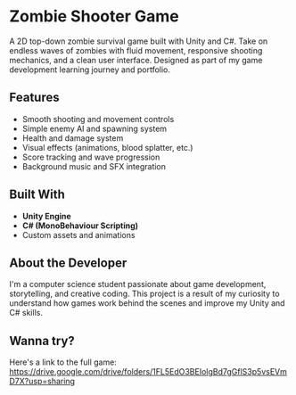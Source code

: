 #  Zombie Shooter Game

A 2D top-down zombie survival game built with Unity and C#. Take on endless waves of zombies with fluid movement, responsive shooting mechanics, and a clean user interface. Designed as part of my game development learning journey and portfolio.

##  Features

-  Smooth shooting and movement controls
-  Simple enemy AI and spawning system
-  Health and damage system
-  Visual effects (animations, blood splatter, etc.)
-  Score tracking and wave progression
-  Background music and SFX integration

##  Built With

- **Unity Engine**
- **C# (MonoBehaviour Scripting)**
- Custom assets and animations

##  About the Developer

I'm a computer science student passionate about game development, storytelling, and creative coding. This project is a result of my curiosity to understand how games work behind the scenes and improve my Unity and C# skills.

## Wanna try?
Here's a link to the full game:
https://drive.google.com/drive/folders/1FL5EdO3BEIolgBd7gGflS3p5vsEVmD7X?usp=sharing
